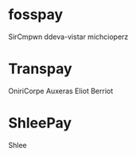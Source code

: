 # fosspay
SirCmpwn
ddeva-vistar
michcioperz

# Transpay
OniriCorpe
Auxeras
Eliot Berriot

# ShleePay
Shlee